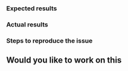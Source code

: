### Expected results

### Actual results

### Steps to reproduce the issue

## Would you like to work on this